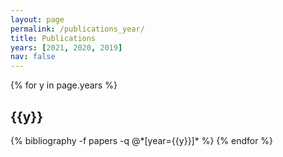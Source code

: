 ```yaml
---
layout: page
permalink: /publications_year/
title: Publications
years: [2021, 2020, 2019]
nav: false
---
```


<div class="publications">

{% for y in page.years %}
  <h2 class="year">{{y}}</h2>
  {% bibliography -f papers -q @*[year={{y}}]* %}
{% endfor %}

</div>
